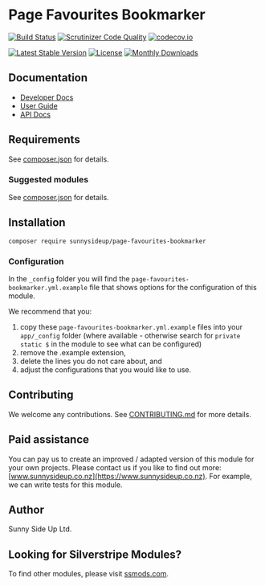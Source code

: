 # Page Favourites Bookmarker

[![Build Status](https://travis-ci.org/sunnysideup/silverstripe-page-favourites-bookmarker.svg?branch=master)](https://travis-ci.org/sunnysideup/silverstripe-page-favourites-bookmarker)
[![Scrutinizer Code Quality](https://scrutinizer-ci.com/g/sunnysideup/silverstripe-page-favourites-bookmarker/badges/quality-score.png?b=master)](https://scrutinizer-ci.com/g/sunnysideup/silverstripe-page-favourites-bookmarker/?branch=master)
[![codecov.io](https://codecov.io/github/sunnysideup/silverstripe-page-favourites-bookmarker/coverage.svg?branch=master)](https://codecov.io/github/sunnysideup/silverstripe-page-favourites-bookmarker?branch=master)

[![Latest Stable Version](https://poser.pugx.org/sunnysideup/page-favourites-bookmarker/version)](https://packagist.org/packages/sunnysideup/page-favourites-bookmarker)
[![License](https://poser.pugx.org/sunnysideup/page-favourites-bookmarker/license)](https://packagist.org/packages/sunnysideup/page-favourites-bookmarker)
[![Monthly Downloads](https://poser.pugx.org/sunnysideup/page-favourites-bookmarker/d/monthly)](https://packagist.org/packages/sunnysideup/page-favourites-bookmarker)

## Documentation

-   [Developer Docs](docs/en/INDEX.md)
-   [User Guide](docs/en/userguide.md)
-   [API Docs](http://docs.ssmods.com/sunnysideup/page-favourites-bookmarker/classes.xhtml)

## Requirements

See [composer.json](composer.json) for details.

### Suggested modules

See [composer.json](composer.json) for details.

## Installation

```shell
composer require sunnysideup/page-favourites-bookmarker
```

### Configuration

In the `_config` folder you will find the `page-favourites-bookmarker.yml.example`
file that shows options for the configuration of this module.

We recommend that you:

1. copy these `page-favourites-bookmarker.yml.example` files into your
   `app/_config` folder (where available - otherwise search for `private static $` in the module to see what can be configured)
2. remove the .example extension,
3. delete the lines you do not care about, and
4. adjust the configurations that you would like to use.

## Contributing

We welcome any contributions.
See [CONTRIBUTING.md](CONTRIBUTING.md) for more details.

## Paid assistance

You can pay us to create an improved / adapted version of this module for your own projects.
Please contact us if you like to find out more: [www.sunnysideup.co.nz](https://www.sunnysideup.co.nz).
For example, we can write tests for this module.

## Author

Sunny Side Up Ltd.

## Looking for Silverstripe Modules?

To find other modules, please visit [ssmods.com](https://ssmods.com/).

